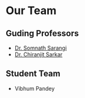 # Our Team

## Guding Professors
- [Dr. Somnath Sarangi](https://www1.iitp.ac.in/index.php?option=com_content&view=article&id=267&Itemid=239)
- [Dr. Chiranjit Sarkar](https://www1.iitp.ac.in/index.php?option=com_content&view=article&id=1489%3Adr-chiranjit-sarkar&catid=25&Itemid=102)

## Student Team
- Vibhum Pandey



